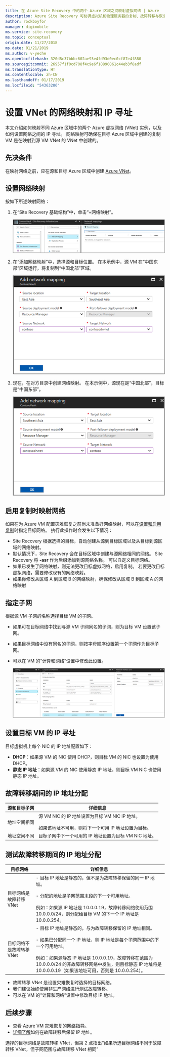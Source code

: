 ```yaml
---
title: 在 Azure Site Recovery 中的两个 Azure 区域之间映射虚拟网络 | Azure
description: Azure Site Recovery 可协调虚拟机和物理服务器的复制、故障转移与恢复。 了解有关故障转移到 Azure 或辅助数据中心的信息。
author: rockboyfor
manager: digimobile
ms.service: site-recovery
ms.topic: conceptual
origin.date: 11/27/2018
ms.date: 01/21/2019
ms.author: v-yeche
ms.openlocfilehash: 320d8c37bbbc602ae93e4fd93d0ec0cf87e4f880
ms.sourcegitcommit: 26957f1f0cd708f4c9e6f18890861c44eb3f8adf
ms.translationtype: HT
ms.contentlocale: zh-CN
ms.lasthandoff: 01/17/2019
ms.locfileid: "54363286"
---
```

# <a name="set-up-network-mapping-and-ip-addressing-for-vnets"></a>设置 VNet 的网络映射和 IP 寻址

<!-- Notice: Change Source Location East Azure map China East,  Sourth East Asia map China North --> 

本文介绍如何映射不同 Azure 区域中的两个 Azure 虚拟网络 (VNet) 实例，以及如何设置网络之间的 IP 寻址。 网络映射可确保在目标 Azure 区域中创建的复制 VM 是在映射到源 VM VNet 的 VNet 中创建的。

## <a name="prerequisites"></a>先决条件

在映射网络之前，应在源和目标 Azure 区域中创建 [Azure VNet](../virtual-network/virtual-networks-overview.md)。 

## <a name="set-up-network-mapping"></a>设置网络映射

按如下所述映射网络：

1. 在“Site Recovery 基础结构”中，单击“+网络映射”。

    ![ 创建网络映射](./media/site-recovery-network-mapping-azure-to-azure/network-mapping1.png)

3. 在“添加网络映射”中，选择源和目标位置。 在本示例中，源 VM 在“中国东部”区域运行，将复制到“中国北部”区域。
    
    <!-- Notice: Change as replicated to China North region -->
    
    ![选择源和目标 ](./media/site-recovery-network-mapping-azure-to-azure/network-mapping2.png)

3. 现在，在对方目录中创建网络映射。 在本示例中，源现在是“中国北部”，目标是“中国东部”。
    
    <!-- Notice: Change as from China North region TO China East region-->
    
    ![添加网络映射窗格 - 选择目标网络的源和目标位置](./media/site-recovery-network-mapping-azure-to-azure/network-mapping3.png)

## <a name="map-networks-when-you-enable-replication"></a>启用复制时映射网络

如果在为 Azure VM 配置灾难恢复之前尚未准备好网络映射，可以在[设置和启用复制](azure-to-azure-how-to-enable-replication.md)时指定目标网络。 执行此操作时会发生以下情况：

- Site Recovery 根据选择的目标，自动创建从源到目标区域以及从目标到源区域的网络映射。
- 默认情况下，Site Recovery 会在目标区域中创建与源网络相同的网络。 Site Recovery 将 **-asr** 作为后缀添加到源网络名称。 可以自定义目标网络。
- 如果已发生了网络映射，则无法更改目标虚拟网络，启用复制。 若要更改目标虚拟网络，需要修改现有的网络映射。
- 如果你修改从区域 A 到区域 B 的网络映射，确保修改从区域 B 到区域 A 的网络映射


## <a name="specify-a-subnet"></a>指定子网

根据源 VM 子网的名称选择目标 VM 的子网。

- 如果可在目标网络中找到与源 VM 子网同名的子网，则为目标 VM 设置该子网。
- 如果目标网络中没有同名的子网，则按字母顺序设置第一个子网作为目标子网。
- 可以在 VM 的“计算和网络”设置中修改此设置。

    ![计算和网络计算属性窗口](./media/site-recovery-network-mapping-azure-to-azure/modify-subnet.png)

## <a name="set-up-ip-addressing-for-target-vms"></a>设置目标 VM 的 IP 寻址

目标虚拟机上每个 NIC 的 IP 地址配置如下：

- **DHCP**：如果源 VM 的 NIC 使用 DHCP，则目标 VM 的 NIC 也设置为使用 DHCP。
- **静态 IP 地址**：如果源 VM 的 NIC 使用静态 IP 地址，则目标 VM NIC 也使用静态 IP 地址。

## <a name="ip-address-assignment-during-failover"></a>故障转移期间的 IP 地址分配

**源和目标子网** | **详细信息**
--- | ---
地址空间相同 | 源 VM NIC 的 IP 地址设置为目标 VM NIC IP 地址。<br/><br/> 如果该地址不可用，则将下一个可用 IP 地址设置为目标。
地址空间不同 | 目标子网中下一个可用的 IP 地址设置为目标 VM NIC 地址。

## <a name="ip-address-assignment-during-test-failover"></a>测试故障转移期间的 IP 地址分配

**目标网络** | **详细信息**
--- | ---
目标网络是故障转移 VNet | - 目标 IP 地址是静态的，但不是为故障转移保留的同一 IP 地址。<br/><br/>  - 分配的地址是子网范围末段的下一个可用地址。<br/><br/> 例如：如果源 IP 地址是 10.0.0.19，故障转移网络使用范围 10.0.0.0/24，则分配给目标 VM 的下一个 IP 地址是 10.0.0.254。
目标网络不是故障转移 VNet | - 目标 IP 地址是静态的，与为故障转移保留的 IP 地址相同。<br/><br/>  - 如果已分配同一个 IP 地址，则 IP 地址是每个子网范围中的下一个可用地址。<br/><br/> 例如：如果源静态 IP 地址是 10.0.0.19，故障转移在范围为 10.0.0.0/24 的非故障转移网络中发生，则目标静态 IP 地址将是 10.0.0.0.19（如果该地址可用，否则是 10.0.0.254）。

- 故障转移 VNet 是设置灾难恢复时选择的目标网络。
- 我们建议始终使用非生产网络进行测试故障转移。
- 可以在 VM 的“计算和网络”设置中修改目标 IP 地址。

## <a name="next-steps"></a>后续步骤

- 查看 Azure VM 灾难恢复的[网络指导](site-recovery-azure-to-azure-networking-guidance.md)。
- [详细了解](site-recovery-retain-ip-azure-vm-failover.md)如何在故障转移后保留 IP 地址。

选择的目标网络是故障转移 VNet，但第 2 点指出“如果所选目标网络不同于故障转移 VNet，但子网范围与故障转移 VNet 相同”

<!--Update_Description: update meta properties, wording update -->

